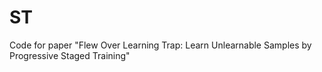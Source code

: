 # ST
Code for paper "Flew Over Learning Trap: Learn Unlearnable Samples by Progressive Staged Training"
